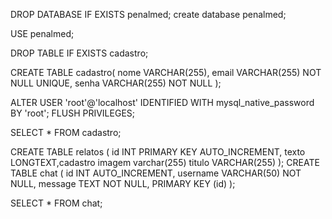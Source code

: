 DROP DATABASE  IF EXISTS penalmed;
create database penalmed;




USE penalmed;

DROP TABLE IF EXISTS cadastro;

CREATE TABLE cadastro(
    nome VARCHAR(255), 
    email VARCHAR(255) NOT NULL UNIQUE, 
    senha VARCHAR(255) NOT NULL
);


ALTER USER 'root'@'localhost' IDENTIFIED WITH mysql_native_password BY 'root';
FLUSH PRIVILEGES;

SELECT * FROM cadastro;

CREATE TABLE relatos (
    id INT PRIMARY KEY AUTO_INCREMENT,
    texto LONGTEXT,cadastro
    imagem varchar(255)
    titulo VARCHAR(255)
);
CREATE TABLE chat (
  id INT AUTO_INCREMENT,
  username VARCHAR(50) NOT NULL,
  message TEXT NOT NULL,
  PRIMARY KEY (id)
);

SELECT * FROM chat;
